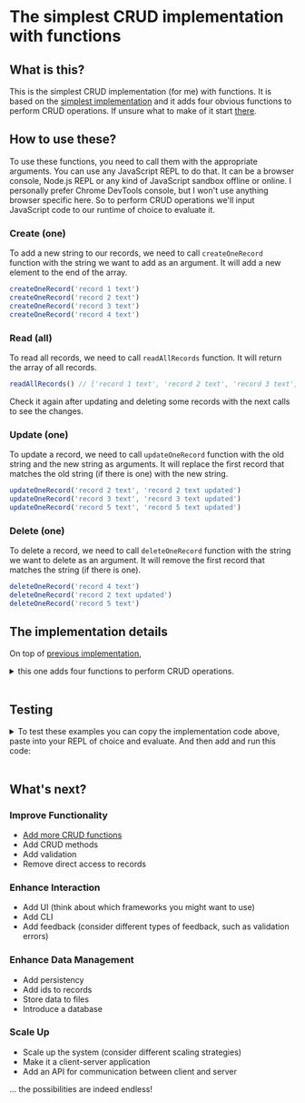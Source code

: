 # The simplest CRUD implementation with functions

## What is this?

This is the simplest CRUD implementation (for me) with functions. It is based on the [simplest implementation](../0000-simplest-for-me/README.md) and it adds four obvious functions to perform CRUD operations. If unsure what to make of it start [there](../0000-simplest-for-me/README.md).

## How to use these?

To use these functions, you need to call them with the appropriate arguments. You can use any JavaScript REPL to do that. It can be a browser console, Node.js REPL or any kind of JavaScript sandbox offline or online. I personally prefer Chrome DevTools console, but I won't use anything browser specific here. So to perform CRUD operations we'll input JavaScript code to our runtime of choice to evaluate it.

### Create (one)

To add a new string to our records, we need to call `createOneRecord` function with the string we want to add as an argument. It will add a new element to the end of the array.

```js
createOneRecord('record 1 text')
createOneRecord('record 2 text')
createOneRecord('record 3 text')
createOneRecord('record 4 text')
```

### Read (all)

To read all records, we need to call `readAllRecords` function. It will return the array of all records.

```js
readAllRecords() // ['record 1 text', 'record 2 text', 'record 3 text', 'record 4 text']
```

Check it again after updating and deleting some records with the next calls to see the changes.

### Update (one)

To update a record, we need to call `updateOneRecord` function with the old string and the new string as arguments. It will replace the first record that matches the old string (if there is one) with the new string.

```js
updateOneRecord('record 2 text', 'record 2 text updated')
updateOneRecord('record 3 text', 'record 3 text updated')
updateOneRecord('record 5 text', 'record 5 text updated')
```

### Delete (one)

To delete a record, we need to call `deleteOneRecord` function with the string we want to delete as an argument. It will remove the first record that matches the string (if there is one).

```js
deleteOneRecord('record 4 text')
deleteOneRecord('record 2 text updated')
deleteOneRecord('record 5 text')
```

## The implementation details

On top of [previous implementation](../0000-simplest-for-me/README.md), 
<details><summary>this one adds four functions to perform CRUD operations.</summary><br>

```js
var records = []

function createOneRecord(str) {
  records.push(str)
}

function readAllRecords() {
  return records
}

function updateOneRecord(oldStr, newStr) {
  const i = records.indexOf(oldStr)

  if (i !== -1) records[i] = newStr
}

function deleteOneRecord(str) {
  const i = records.indexOf(str)

  if (i !== -1) records.splice(i, 1)
}
```

</details><br>

## Testing

<details>
  <summary>To test these examples you can copy the implementation code above, paste into your REPL of choice and evaluate. And then add and run this code:</summary><br>
  
  ```js
  console.log("createOneRecord('record 1 text')")
  createOneRecord('record 1 text')
  console.log("createOneRecord('record 2 text')")
  createOneRecord('record 2 text')
  console.log("createOneRecord('record 3 text')")
  createOneRecord('record 3 text')
  console.log("createOneRecord('record 4 text')")
  createOneRecord('record 4 text')
  
  console.log('readAllRecords()')
  console.log(readAllRecords())
  // (4) ['record 1 text', 'record 2 text', 'record 3 text', 'record 4 text']
  
  console.log("updateOneRecord('record 2 text', 'record 2 text updated')")
  updateOneRecord('record 2 text', 'record 2 text updated')
  console.log("updateOneRecord('record 3 text', 'record 3 text updated')")
  updateOneRecord('record 3 text', 'record 3 text updated')
  console.log("updateOneRecord('record 5 text', 'record 5 text updated')")
  updateOneRecord('record 5 text', 'record 5 text updated')
  
  console.log('readAllRecords()')
  console.log(readAllRecords())
  // (4) ['record 1 text', 'record 2 text updated', 'record 3 text updated', 'record 4 text']
  
  console.log("deleteOneRecord('record 4 text')")
  deleteOneRecord('record 4 text')
  console.log("deleteOneRecord('record 2 text updated')")
  deleteOneRecord('record 2 text updated')
  console.log("deleteOneRecord('record 5 text')")
  deleteOneRecord('record 5 text')
  
  console.log('readAllRecords()')
  console.log(readAllRecords())
  // (2) ['record 1 text', 'record 3 text updated']
  ```
  
  And then you can compare the actual output with the expected output in the comments.
</details><br>

## What's next?

### Improve Functionality
- [Add more CRUD functions](../0002-more-functions/README.md)
- Add CRUD methods
- Add validation
- Remove direct access to records

### Enhance Interaction
- Add UI (think about which frameworks you might want to use)
- Add CLI
- Add feedback (consider different types of feedback, such as validation errors)

### Enhance Data Management
- Add persistency
- Add ids to records
- Store data to files
- Introduce a database

### Scale Up
- Scale up the system (consider different scaling strategies)
- Make it a client-server application
- Add an API for communication between client and server

... the possibilities are indeed endless!
